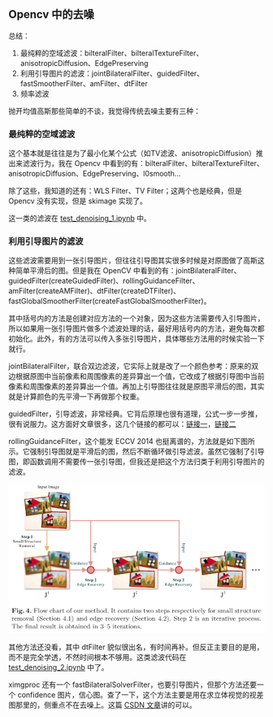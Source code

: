 ## Opencv 中的去噪

总结：

1. 最纯粹的空域滤波：bilteralFilter、bilteralTextureFilter、anisotropicDiffusion、EdgePreserving
2. 利用引导图片的滤波：jointBilateralFilter、guidedFilter、fastSmootherFilter、amFilter、dtFilter
3. 频率滤波

抛开均值高斯那些简单的不谈，我觉得传统去噪主要有三种：

### 最纯粹的空域滤波

这个基本就是往往是为了最小化某个公式（如TV滤波、anisotropicDiffusion）推出来滤波行为，我在 Opencv 中看到的有：bilteralFilter、bilteralTextureFilter、anisotropicDiffusion、EdgePreserving、l0smooth...

除了这些，我知道的还有：WLS Filter、TV Filter；这两个也是经典，但是 Opencv 没有实现，但是 skimage 实现了。

这一类的滤波在 [test_denoising_1.ipynb](../code/test_denoising_1.ipynb) 中。

### 利用引导图片的滤波

这些滤波需要用到一张引导图片，但往往引导图其实很多时候是对原图做了高斯这种简单平滑后的图。但是我在 OpenCV 中看到的有：jointBilateralFilter、guidedFilter(createGuidedFilter)、rollingGuidanceFilter、amFilter(createAMFilter)、dtFilter(createDTFilter)、fastGlobalSmootherFilter(createFastGlobalSmootherFilter)。

其中括号内的方法是创建对应方法的一个对象，因为这些方法需要传入引导图片，所以如果用一张引导图片做多个滤波处理的话，最好用括号内的方法，避免每次都初始化。此外，有的方法可以传入多张引导图片，具体哪些方法用的时候实验一下就行。

jointBilateralFilter，联合双边滤波，它实际上就是改了一个颜色参考：原来的双边根据原图中当前像素和周围像素的差异算出一个值，它改成了根据引导图中当前像素和周围像素的差异算出一个值。再加上引导图往往就是原图平滑后的图，其实就是计算颜色的先平滑一下再做那个权重。

guidedFilter，引导滤波，非常经典。它背后原理也很有道理，公式一步一步推，很有说服力。这方面好文章很多，这几个链接的都可以：[链接一](https://zhuanlan.zhihu.com/p/438206777)，[链接二](https://zhuanlan.zhihu.com/p/161666126)

rollingGuidanceFilter，这个能发 ECCV 2014 也挺离谱的，方法就是如下图所示。它强制引导图就是平滑后的图，然后不断循环做引导滤波。虽然它强制了引导图，即函数调用不需要传一张引导图，但我还是把这个方法归类于利用引导图片的滤波。

![1727505581685](image/8.1/1727505581685.png)

其他方法还没看，其中 dtFilter 貌似很出名，有时间再补。但反正主要目的是用，而不是完全学透，不然时间根本不够用。这类滤波代码在 [test_denoising_2.ipynb](../code/test_denoising_2.ipynb) 中了。

ximgproc 还有一个 fastBilateralSolverFilter，也要引导图片，但那个方法还要一个 confidence 图片，信心图。查了一下，这个方法主要是用在求立体视觉的视差图那里的，侧重点不在去噪上。这篇 [CSDN 文章](https://blog.csdn.net/DCCSDNDC/article/details/136906579)讲的可以。